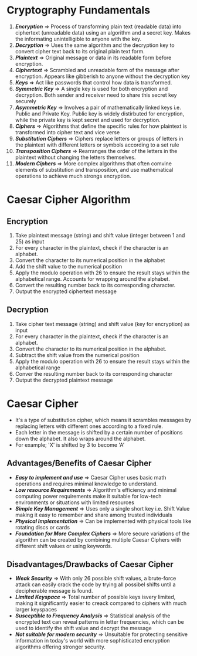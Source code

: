 # Cryptography Fundamentals
1. **_Encryption_** => Process of transforming plain text (readable data) into ciphertext (unreadable data) using an algorithm and a secret key. Makes the informating unintelligible to anyone with the key.
2. **_Decryption_** => Uses the same algorithm and the decryption key to convert cipher text back to its original plain text form.
3. **_Plaintext_** => Original message or data in its readable form before encryption.
4. **_Ciphertext_** => Scrambled and unreadable form of the message after encryption. Appears like gibberish to anyone without the decryption key
5. **_Keys_** => Act like passwords that control how data is transformed.
6. **_Symmetric Key_** => A single key is used for both encryption and decryption. Both sender and receiver need to share this secret key securely
7. **_Asymmetric Key_** => Involves a pair of mathematically linked keys i.e. Public and Private Key. Public key is widely distirbuted for encryption, while the private key is kept secret and used for decryption.
8. **_Ciphers_** => Algorithms that define the specific rules for how plaintext is transformed into cipher text and vice verse
9. **_Substitution Ciphers_** => Ciphers replace letters or groups of letters in the plaintext with different letters or symbols according to a set rule
10. **_Transposition Ciphers_** => Rearranges the order of the letters in the plaintext without changing the letters themselves.
11. **_Modern Ciphers_** => More complex algorithms that often comvine elements of substitution and transposition, and use mathematical operations to achieve much strongs encryption.

# Caesar Cipher Algorithm
## Encryption
1. Take plaintext message (string) and shift value (integer between 1 and 25) as input
2. For every character in the plaintext, check if the character is an alphabet.
3. Convert the character to its numerical position in the alphabet
4. Add the shift value to the numerical position
5. Apply the modulo operation with 26 to ensure the result stays within the alphabetical range. Accounts for wrapping around the alphabet.
6. Convert the resulting number back to its corresponding character.
7. Output the encrypted ciphertext message

## Decryption
1. Take cipher text message (string) and shift value (key for encryption) as input
2. For every character in the plaintext, check if the character is an alphabet.
3. Convert the character to its numerical position in the alphabet.
4. Subtract the shift value from the numerical position
5. Apply the modulo operation with 26 to ensure the result stays within the alphabetical range
6. Conver the resulting number back to its corresponding character
7. Output the decrypted plaintext message

# Caesar Cipher
- It's a type of substitution cipher, which means it scrambles messages by replacing letters with different ones according to a fixed rule.
- Each letter in the message is shifted by a certain number of positions down the alphabet. It also wraps around the alphabet.
- For example; 'X' is shifted by 3 to become 'A'

## Advantages/Benefits of Caesar Cipher
- **_Easy to implement and use_** => Caesar Cipher uses basic math operations and requires minimal knowledge to understand.
- **_Low resource Requirements_** => Algorithm's efficiency and minimal computing power requirements make it suitable for low-tech environments or situations with limited resources
- **_Simple Key Management_** => Uses only a single short key i.e. Shift Value making it easy to remember and share among trusted individuals
- **_Physical Implementation_** => Can be implemented with physical tools like rotating discs or cards
- **_Foundation for More Complex Ciphers_** => More secure variations of the algorithm can be created by combining multiple Caesar Ciphers with different shift values or using keywords.

## Disadvantages/Drawbacks of Caesar Cipher
- **_Weak Security_** => With only 26 possible shift values, a brute-force attack can easily crack the code by trying all possibel shifts until a decipherable message is found.
- **_Limited Keyspace_** => Total number of possible keys isvery limited, making it significantly easier to creack compared to ciphers with much larger keyspaces
- **_Susceptible to Frequency Analysis_** => Statistical analysis of the encrypted text can reveal patterns in letter frequencies, which can be used to identify the shift value and decrypt the message
- **_Not suitable for modern security_** => Unsuitable for protecting sensitive information in today's world with more sophisticated encryption algorithms offering stronger security.
